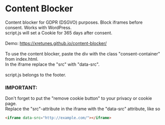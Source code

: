 # Content Blocker
Content blocker for GDPR (DSGVO) purposes. Block iframes before consent. Works with WordPress.\
script.js will set a Cookie for 365 days after consent.\
\
Demo: https://xretunes.github.io/content-blocker/ \
\
To use the content blocker, paste the div with the class "consent-container" from index.html. \
In the iframe replace the "src" with "data-src".\
\
script.js belongs to the footer.

### IMPORTANT:
Don't forget to put the "remove cookie button" to your privacy or cookie page. \
Replace the "src"-attribute in the iframe with the "data-src" attribute, like so


```html
<iframe data-src="http://example.com/"></iframe>
```
